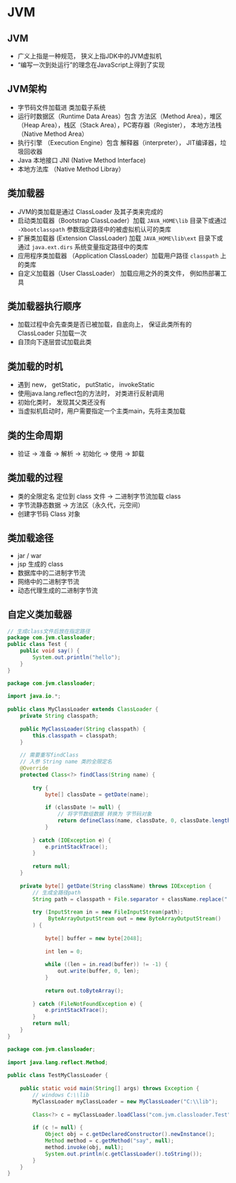 # JVM

## JVM

- 广义上指是一种规范， 狭义上指JDK中的JVM虚拟机
- “编写一次到处运行”的理念在JavaScript上得到了实现

## JVM架构

- 字节码文件加载进 类加载子系统
- 运行时数据区（Runtime Data Areas）包含 方法区（Method Area），堆区（Heap Area），栈区（Stack Area），PC寄存器（Register）， 本地方法栈（Native Method Area）
- 执行引擎 （Execution Engine）包含 解释器（interpreter）， JIT编译器，垃圾回收器
- Java 本地接口 JNI (Native Method Interface)
- 本地方法库 （Native Method Libray）

## 类加载器

- JVM的类加载是通过 ClassLoader 及其子类来完成的
- 启动类加载器（Bootstrap ClassLoader）加载 `JAVA_HOME\lib` 目录下或通过 `-Xbootclasspath` 参数指定路径中的被虚拟机认可的类库
- 扩展类加载器 (Extension ClassLoader) 加载 `JAVA_HOME\lib\ext` 目录下或通过 `java.ext.dirs` 系统变量指定路径中的类库
- 应用程序类加载器 （Application ClassLoader）加载用户路径 `classpath` 上的类库
- 自定义加载器（User ClassLoader） 加载应用之外的类文件， 例如热部署工具

## 类加载器执行顺序

- 加载过程中会先查类是否已被加载，自底向上， 保证此类所有的 ClassLoader 只加载一次
- 自顶向下逐层尝试加载此类

## 类加载的时机

- 遇到 new， getStatic， putStatic， invokeStatic
- 使用java.lang.reflect包的方法时， 对类进行反射调用
- 初始化类时， 发现其父类还没有
- 当虚拟机启动时，用户需要指定一个主类main，先将主类加载

## 类的生命周期

- 验证 -> 准备 -> 解析 -> 初始化 -> 使用 -> 卸载

## 类加载的过程

- 类的全限定名 定位到 class 文件 -> 二进制字节流加载 class
- 字节流静态数据 -> 方法区（永久代，元空间）
- 创建字节码 Class 对象

## 类加载途径

- jar / war
- jsp 生成的 class
- 数据库中的二进制字节流
- 网络中的二进制字节流
- 动态代理生成的二进制字节流

## 自定义类加载器

```java
// 生成class文件后放在指定路径
package com.jvm.classloader;  
public class Test {  
    public void say() {  
        System.out.println("hello");  
    }  
}
```

```java
package com.jvm.classloader;  
  
import java.io.*;  
  
public class MyClassLoader extends ClassLoader {  
    private String classpath;  
  
    public MyClassLoader(String classpath) {  
        this.classpath = classpath;  
    }  
  
	// 需要重写findClass
    // 入参 String name 类的全限定名 
    @Override  
    protected Class<?> findClass(String name) {  
  
        try { 
            byte[] classDate = getDate(name);  
  
            if (classDate != null) {  
                // 将字节数组数据 转换为 字节码对象  
                return defineClass(name, classDate, 0, classDate.length);  
            }  
  
        } catch (IOException e) {  
            e.printStackTrace();  
        }  
  
        return null;  
    }  
  
    private byte[] getDate(String className) throws IOException {  
	    // 生成全路径path 
        String path = classpath + File.separator + className.replace(".", File.separator) + ".class";  
  
        try (InputStream in = new FileInputStream(path);  
             ByteArrayOutputStream out = new ByteArrayOutputStream()  
        ) {  
			
            byte[] buffer = new byte[2048];  
  
            int len = 0;  
  
            while ((len = in.read(buffer)) != -1) {  
                out.write(buffer, 0, len);  
            }  
  
            return out.toByteArray();  
  
        } catch (FileNotFoundException e) {  
            e.printStackTrace();  
        }  
        return null;  
    }  
}
```

```java
package com.jvm.classloader;  
  
import java.lang.reflect.Method;  
  
public class TestMyClassLoader {  
  
    public static void main(String[] args) throws Exception {  
		// windows C:\\lib
        MyClassLoader myClassLoader = new MyClassLoader("C:\\lib");  
  
        Class<?> c = myClassLoader.loadClass("com.jvm.classloader.Test");  
  
        if (c != null) {  
            Object obj = c.getDeclaredConstructor().newInstance();  
            Method method = c.getMethod("say", null);  
            method.invoke(obj, null);  
            System.out.println(c.getClassLoader().toString());  
        }  
    }  
}
```

